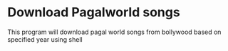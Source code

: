 # Download Pagalworld songs
 This program will download pagal world songs from bollywood based on specified year using shell
 
